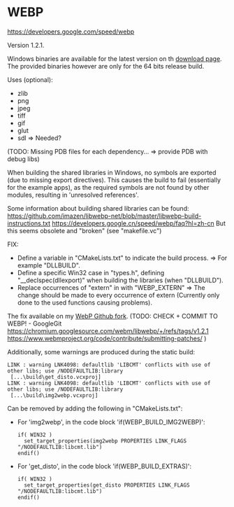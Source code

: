 
# WEBP

https://developers.google.com/speed/webp

Version 1.2.1.

Windows binaries are available for the latest version on th [download page](https://developers.google.com/speed/webp/download).
The provided binaries however are only for the 64 bits release build.


Uses (optional):
* zlib
* png
* jpeg
* tiff
* gif
* glut
* sdl
  => Needed?

(TODO: Missing PDB files for each dependency... => provide PDB with debug libs)


When building the shared libraries in Windows, no symbols are exported (due to missing export directives).
This causes the build to fail (essentially for the example apps), as the required symbols are not found by other modules, resulting in 'unresolved references'.

Some information about building shared libraries can be found:
https://github.com/imazen/libwebp-net/blob/master/libwebp-build-instructions.txt
https://developers.google.cn/speed/webp/faq?hl=zh-cn
But this seems obsolete and "broken" (see "makefile.vc")

FIX:
* Define a variable in "CMakeLists.txt" to indicate the build process.
  => For example "DLLBUILD".
* Define a specific Win32 case in "types.h", defining "__declspec(dllexport)" when building the libraries (when "DLLBUILD").
* Replace occurrences of "extern" in with "WEBP_EXTERN"
  => The change should be made to every occurrence of extern (Currently only done to the used functions causing problems).

The fix available on my [WebP Github fork](https://github.com/2-REC-forks/libwebp/tree/1.2.1_win_build).
(TODO: CHECK + COMMIT TO WEBP! - GoogleGit
https://chromium.googlesource.com/webm/libwebp/+/refs/tags/v1.2.1
https://www.webmproject.org/code/contribute/submitting-patches/
)


Additionally, some warnings are produced during the static build:
```
LINK : warning LNK4098: defaultlib 'LIBCMT' conflicts with use of other libs; use /NODEFAULTLIB:library
 [...\build\get_disto.vcxproj]
LINK : warning LNK4098: defaultlib 'LIBCMT' conflicts with use of other libs; use /NODEFAULTLIB:library
 [...\build\img2webp.vcxproj]
```
Can be removed by adding the following in "CMakeLists.txt":
* For 'img2webp', in the code block 'if(WEBP_BUILD_IMG2WEBP)':
  ```
  if( WIN32 )
    set_target_properties(img2webp PROPERTIES LINK_FLAGS "/NODEFAULTLIB:libcmt.lib")
  endif()
  ```
* For 'get_disto', in the code block 'if(WEBP_BUILD_EXTRAS)':
  ```
  if( WIN32 )
    set_target_properties(get_disto PROPERTIES LINK_FLAGS "/NODEFAULTLIB:libcmt.lib")
  endif()
  ```
